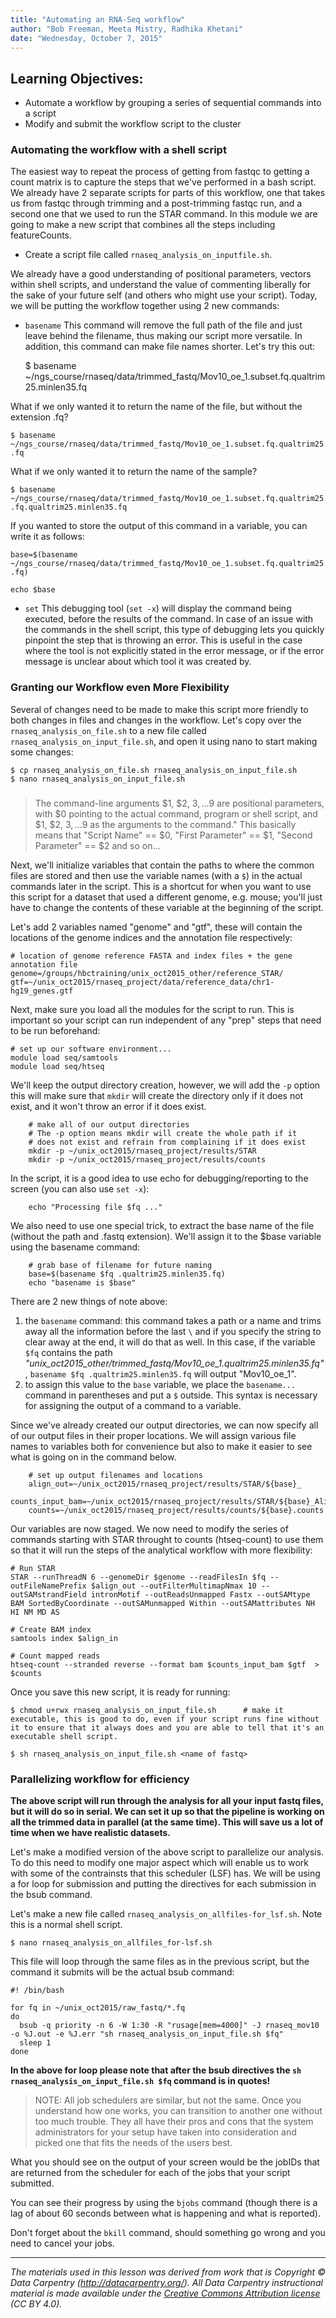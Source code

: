 ```yaml
---
title: "Automating an RNA-Seq workflow"
author: "Bob Freeman, Meeta Mistry, Radhika Khetani"
date: "Wednesday, October 7, 2015"
---
```


## Learning Objectives:

* Automate a workflow by grouping a series of sequential commands into a script
* Modify and submit the workflow script to the cluster


### Automating the workflow with a shell script

The easiest way to repeat the process of getting from fastqc to getting a count matrix is to capture the steps that
we've performed in a bash script. We already have 2 separate scripts for parts of this workflow, one that takes us from fastqc through trimming and a post-trimming fastqc run, and a second one that we used to run the STAR command. In this module we are going to make a new script that combines all the steps including featureCounts.

- Create a script file called `rnaseq_analysis_on_inputfile.sh`. 

We already have a good understanding of positional parameters, vectors within shell scripts, and understand the value of commenting liberally for the sake of your future self (and others who might use your script). Today, we will be putting the workflow together using 2 new commands: 
* `basename`
This command will remove the full path of the file and just leave behind the filename, thus making our script more versatile. In addition, this command can make file names shorter. Let's try this out:

	$ basename ~/ngs_course/rnaseq/data/trimmed_fastq/Mov10_oe_1.subset.fq.qualtrim25.minlen35.fq
	
What if we only wanted it to return the name of the file, but without the extension .fq?

	$ basename ~/ngs_course/rnaseq/data/trimmed_fastq/Mov10_oe_1.subset.fq.qualtrim25.minlen35.fq .fq
	
What if we only wanted it to return the name of the sample?

	$ basename ~/ngs_course/rnaseq/data/trimmed_fastq/Mov10_oe_1.subset.fq.qualtrim25.minlen35.fq .fq.qualtrim25.minlen35.fq	
	
If you wanted to store the output of this command in a variable, you can write it as follows:

	base=$(basename ~/ngs_course/rnaseq/data/trimmed_fastq/Mov10_oe_1.subset.fq.qualtrim25.minlen35.fq .fq)
	
	echo $base
* `set`
This debugging tool (`set -x`) will display the command being executed, before the results of the command. In case of an issue with the commands in the shell script, this type of debugging lets you quickly pinpoint the step that is throwing an error. This is useful in the case where the tool is not explicitly stated in the error message, or if the error message is unclear about which tool it was created by. 


### Granting our Workflow even More Flexibility

Several of changes need to be made to make this script more friendly to both changes in files and changes in the workflow. Let's copy over the `rnaseq_analysis_on_file.sh` to a new file called `rnaseq_analysis_on_input_file.sh`, and open it using nano to start making some changes:

	$ cp rnaseq_analysis_on_file.sh rnaseq_analysis_on_input_file.sh
	$ nano rnaseq_analysis_on_input_file.sh

###

> The command-line arguments $1, $2, $3,...$9 are positional parameters, with $0 pointing to the actual command, program or shell script, and $1, $2, $3, ...$9 as the arguments to the command." This basically means that "Script Name" == $0, "First Parameter" == $1, "Second Parameter" == $2 and so on...


Next, we'll initialize variables that contain the paths to where the common files are stored and then use the variable names (with a `$`) in the actual commands later in the script. This is a shortcut for when you want to use this script for a dataset that used a different genome, e.g. mouse; you'll just have to change the contents of these variable at the beginning of the script.

Let's add 2 variables named "genome" and "gtf", these will contain the locations of the genome indices and the annotation file respectively:

    # location of genome reference FASTA and index files + the gene annotation file
    genome=/groups/hbctraining/unix_oct2015_other/reference_STAR/
    gtf=~/unix_oct2015/rnaseq_project/data/reference_data/chr1-hg19_genes.gtf

Next, make sure you load all the modules for the script to run. This is important so your script can run independent of any "prep" steps that need to be run beforehand:
    
    # set up our software environment...
    module load seq/samtools
    module load seq/htseq

We'll keep the output directory creation, however, we will add the `-p` option this will make sure that `mkdir` will create the directory only if it does not exist, and it won't throw an error if it does exist.
```
    # make all of our output directories
    # The -p option means mkdir will create the whole path if it 
    # does not exist and refrain from complaining if it does exist
    mkdir -p ~/unix_oct2015/rnaseq_project/results/STAR
    mkdir -p ~/unix_oct2015/rnaseq_project/results/counts
```

In the script, it is a good idea to use echo for debugging/reporting to the screen (you can also use `set -x`):
```
    echo "Processing file $fq ..."
```
We also need to use one special trick, to extract the base name of the file
(without the path and .fastq extension). We'll assign it to the $base variable using the basename command:
```
    # grab base of filename for future naming
    base=$(basename $fq .qualtrim25.minlen35.fq)
    echo "basename is $base"
```
There are 2 new things of note above:

1. the `basename` command: this command takes a path or a name and trims away all the information before the last `\` and if you specify the string to clear away at the end, it will do that as well. In this case, if the variable `$fq` contains the path *"unix_oct2015_other/trimmed_fastq/Mov10_oe_1.qualtrim25.minlen35.fq"*, `basename $fq .qualtrim25.minlen35.fq` will output "Mov10_oe_1".
2. to assign this value to the `base` variable, we place the `basename...` command in parentheses and put a `$` outside. This syntax is necessary for assigning the output of a command to a variable.

Since we've already created our output directories, we can now specify all of our
output files in their proper locations. We will assign various file names to
 variables both for convenience but also to make it easier to see what 
is going on in the command below.
```
    # set up output filenames and locations
    align_out=~/unix_oct2015/rnaseq_project/results/STAR/${base}_
    counts_input_bam=~/unix_oct2015/rnaseq_project/results/STAR/${base}_Aligned.sortedByCoord.out.bam
    counts=~/unix_oct2015/rnaseq_project/results/counts/${base}.counts
```
Our variables are now staged. We now need to modify the series of commands starting with STAR throught to counts (htseq-count)
to use them so that it will run the steps of the analytical workflow with more flexibility:

    # Run STAR
    STAR --runThreadN 6 --genomeDir $genome --readFilesIn $fq --outFileNamePrefix $align_out --outFilterMultimapNmax 10 --outSAMstrandField intronMotif --outReadsUnmapped Fastx --outSAMtype BAM SortedByCoordinate --outSAMunmapped Within --outSAMattributes NH HI NM MD AS

    # Create BAM index
    samtools index $align_in

    # Count mapped reads
    htseq-count --stranded reverse --format bam $counts_input_bam $gtf  >  $counts


Once you save this new script, it is ready for running:
```
$ chmod u+rwx rnaseq_analysis_on_input_file.sh      # make it executable, this is good to do, even if your script runs fine without it to ensure that it always does and you are able to tell that it's an executable shell script.

$ sh rnaseq_analysis_on_input_file.sh <name of fastq>
```

### Parallelizing workflow for efficiency

**The above script will run through the analysis for all your input fastq files, but it will do so in serial. We can set it up so that the pipeline is working on all the trimmed data in parallel (at the same time). This will save us a lot of time when we have realistic datasets.**

Let's make a modified version of the above script to parallelize our analysis. To do this need to modify one major aspect which will enable us to work with some of the contrainsts that this scheduler (LSF) has. We will be using a for loop for submission and putting the directives for each submission in the bsub command.

Let's make a new file called `rnaseq_analysis_on_allfiles-for_lsf.sh`. Note this is a normal shell script.


	$ nano rnaseq_analysis_on_allfiles_for-lsf.sh


This file will loop through the same files as in the previous script, but the command it submits will be the actual bsub command:


	#! /bin/bash

    for fq in ~/unix_oct2015/raw_fastq/*.fq
    do
      bsub -q priority -n 6 -W 1:30 -R "rusage[mem=4000]" -J rnaseq_mov10 -o %J.out -e %J.err "sh rnaseq_analysis_on_input_file.sh $fq"
      sleep 1
    done


**In the above for loop please note that after the bsub directives the `sh rnaseq_analysis_on_input_file.sh $fq` command is in quotes!**

> NOTE: All job schedulers are similar, but not the same. Once you understand how one works, you can transition to another one without too much trouble. They all have their pros and cons that the system administrators for your setup have taken into consideration and picked one that fits the needs of the users best. 

What you should see on the output of your screen would be the jobIDs that are returned
from the scheduler for each of the jobs that your script submitted.

You can see their progress by using the `bjobs` command (though there is a lag of
about 60 seconds between what is happening and what is reported).

Don't forget about the `bkill` command, should something go wrong and you need to
cancel your jobs.

---
*The materials used in this lesson was derived from work that is Copyright © Data Carpentry (http://datacarpentry.org/). 
All Data Carpentry instructional material is made available under the [Creative Commons Attribution license](https://creativecommons.org/licenses/by/4.0/) (CC BY 4.0).*

